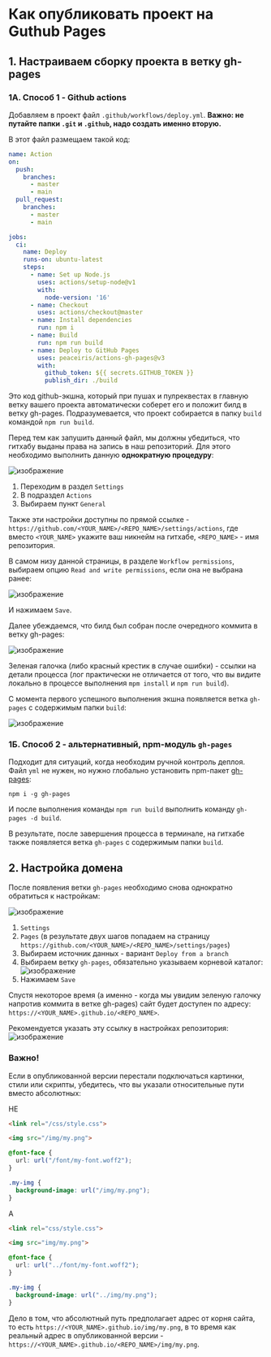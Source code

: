 # Как опубликовать проект на Guthub Pages

## 1. Настраиваем сборку проекта в ветку gh-pages

### 1A. Способ 1 - Github actions

Добавляем в проект файл `.github/workflows/deploy.yml`. **Важно: не путайте папки `.git` и `.github`, надо создать именно вторую.**

В этот файл размещаем такой код:

```yml
name: Action
on:
  push:
    branches:
      - master
      - main
  pull_request:
    branches:
      - master
      - main

jobs:
  ci:
    name: Deploy
    runs-on: ubuntu-latest
    steps:
      - name: Set up Node.js
        uses: actions/setup-node@v1
        with:
          node-version: '16'
      - name: Checkout
        uses: actions/checkout@master
      - name: Install dependencies
        run: npm i
      - name: Build
        run: npm run build
      - name: Deploy to GitHub Pages
        uses: peaceiris/actions-gh-pages@v3
        with:
          github_token: ${{ secrets.GITHUB_TOKEN }}
          publish_dir: ./build
```

Это код github-экшна, который при пушах и пулреквестах в главную ветку вашего проекта автоматически соберет его и положит билд в ветку gh-pages.
Подразумевается, что проект собирается в папку `build` командой `npm run build`.

Перед тем как запушить данный файл, мы должны убедиться, что гитхабу выданы права на запись в наш репозиторий. Для этого необходимо выполнить данную **однократную процедуру**:

![изображение](https://github.com/efiand/efiand.github.io/assets/26799424/114591a5-70f5-477d-a6e9-9d602183edd8)

1. Переходим в раздел `Settings`
2. В подраздел `Actions`
3. Выбираем пункт `General`

Также эти настройки доступны по прямой ссылке - `https://github.com/<YOUR_NAME>/<REPO_NAME>/settings/actions`,
где вместо `<YOUR_NAME>` укажите ваш никнейм на гитхабе, `<REPO_NAME>` - имя репозитория.

В самом низу данной страницы, в разделе `Workflow permissions`, выбираем опцию `Read and write permissions`, если она не выбрана ранее:

![изображение](https://github.com/efiand/efiand.github.io/assets/26799424/efac4531-39a2-42c8-8933-1b0fea049014)

И нажимаем `Save`.

Далее убеждаемся, что билд был собран после очередного коммита в ветку gh-pages:

![изображение](https://github.com/efiand/efiand.github.io/assets/26799424/dd745029-5f25-4397-b71d-604a5bd12da5)

Зеленая галочка (либо красный крестик в случае ошибки) - ссылки на детали процесса
(лог практически не отличается от того, что вы видите локально в процессе выполнения `mpm install` и `npm run build`).

С момента первого успешного выполнения экшна появляется ветка `gh-pages` с содержимым папки `build`:

![изображение](https://github.com/efiand/efiand.github.io/assets/26799424/f639d694-5bfb-4951-a7fa-170d85f8f541)


### 1Б. Способ 2 - альтернативный, npm-модуль `gh-pages`

Подходит для ситуаций, когда необходим ручной контроль деплоя. Файл `yml` не нужен, но нужно глобально установить npm-пакет [gh-pages](https://npmjs.com/package/gh-pages):

```
npm i -g gh-pages
```

И после выполнения команды `npm run build` выполнить команду `gh-pages -d build`.

В результате, после завершения процесса в терминале, на гитхабе также появляется ветка `gh-pages` с содержимым папки `build`.

## 2. Настройка домена

После появления ветки `gh-pages` необходимо снова однократно обратиться к настройкам:

![изображение](https://github.com/efiand/efiand.github.io/assets/26799424/13d3e67d-f059-43c3-9e5e-aba3edd3e7c7)

1. `Settings`
2. `Pages` (в результате двух шагов попадаем на страницу `https://github.com/<YOUR_NAME>/<REPO_NAME>/settings/pages`)
3. Выбираем источник данных - вариант `Deploy from a branch`
4. Выбираем ветку `gh-pages`, обязательно указываем корневой каталог:
   ![изображение](https://github.com/efiand/efiand.github.io/assets/26799424/34e459c3-6ed4-42ae-a44d-13dd035d9fbd)
5. Нажимаем `Save`

Спустя некоторое время (а именно - когда мы увидим зеленую галочку напротив коммита в ветке gh-pages) сайт будет доступен по адресу:
`https://<YOUR_NAME>.github.io/<REPO_NAME>`.

Рекомендуется указать эту ссылку в настройках репозитория:
![изображение](https://github.com/efiand/efiand.github.io/assets/26799424/0ebc25a5-da22-4e99-a42f-6250900837ca)

### Важно!

Если в опубликованной версии перестали подключаться картинки, стили или скрипты, убедитесь, что вы указали относительные пути вместо абсолютных:

НЕ

```html
<link rel="/css/style.css">

<img src="/img/my.png">
```

```css
@font-face {
  url: url("/font/my-font.woff2");
}

.my-img {
  background-image: url("/img/my.png");
}
```

А

```html
<link rel="css/style.css">

<img src="img/my.png">
```

```css
@font-face {
  url: url("../font/my-font.woff2");
}

.my-img {
  background-image: url("../img/my.png");
}
```

Дело в том, что абсолютный путь предполагает адрес от корня сайта, то есть `https://<YOUR_NAME>.github.io/img/my.png`, в то время как реальный адрес в опубликованной версии - `https://<YOUR_NAME>.github.io/<REPO_NAME>/img/my.png`.
